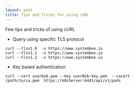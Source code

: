 ```yaml
---
layout: post
title: Tips and Tricks for using cURL
---
```


Few tips and tricks of using cURL

- Query using specific TLS protocol
```
curl --tlsv1.0  -v https://www.systembee.io
curl --tlsv1.1  -v https://www.systembee.io
curl --tlsv1.2  -v https://www.systembee.io
```

- Key based authentication
```
curl --cert userbob.pem --key userBob-key.pem  --cacert /path/to/ca.pem  https://k8sServer:6443/api/v1/pods
```